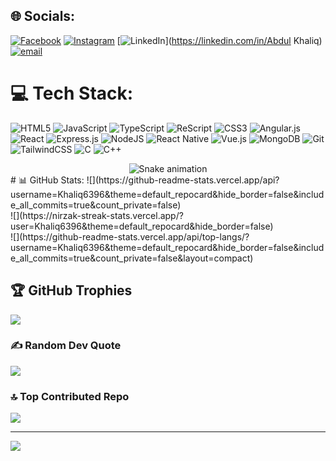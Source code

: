 
## 🌐 Socials:
[![Facebook](https://img.shields.io/badge/Facebook-%231877F2.svg?logo=Facebook&logoColor=white)](https://facebook.com/abdulkhaliq) [![Instagram](https://img.shields.io/badge/Instagram-%23E4405F.svg?logo=Instagram&logoColor=white)](https://instagram.com/mr__khaliq745) [![LinkedIn](https://img.shields.io/badge/LinkedIn-%230077B5.svg?logo=linkedin&logoColor=white)](https://linkedin.com/in/Abdul Khaliq) [![email](https://img.shields.io/badge/Email-D14836?logo=gmail&logoColor=white)](mailto:abdulkhaliqfdr5757@gmail.com) 

# 💻 Tech Stack:
![HTML5](https://img.shields.io/badge/html5-%23E34F26.svg?style=flat&logo=html5&logoColor=white) ![JavaScript](https://img.shields.io/badge/javascript-%23323330.svg?style=flat&logo=javascript&logoColor=%23F7DF1E) ![TypeScript](https://img.shields.io/badge/typescript-%23007ACC.svg?style=flat&logo=typescript&logoColor=white) ![ReScript](https://img.shields.io/badge/rescript-%2314162c?style=flat&logo=rescript&logoColor=e34c4c) ![CSS3](https://img.shields.io/badge/css3-%231572B6.svg?style=flat&logo=css3&logoColor=white) ![Angular.js](https://img.shields.io/badge/angular.js-%23E23237.svg?style=flat&logo=angularjs&logoColor=white) ![React](https://img.shields.io/badge/react-%2320232a.svg?style=flat&logo=react&logoColor=%2361DAFB) ![Express.js](https://img.shields.io/badge/express.js-%23404d59.svg?style=flat&logo=express&logoColor=%2361DAFB) ![NodeJS](https://img.shields.io/badge/node.js-6DA55F?style=flat&logo=node.js&logoColor=white) ![React Native](https://img.shields.io/badge/react_native-%2320232a.svg?style=flat&logo=react&logoColor=%2361DAFB) ![Vue.js](https://img.shields.io/badge/vue.js-%2335495e.svg?style=flat&logo=vuedotjs&logoColor=%234FC08D) ![MongoDB](https://img.shields.io/badge/MongoDB-%234ea94b.svg?style=flat&logo=mongodb&logoColor=white) ![Git](https://img.shields.io/badge/git-%23F05033.svg?style=flat&logo=git&logoColor=white) ![TailwindCSS](https://img.shields.io/badge/tailwindcss-%2338B2AC.svg?style=flat&logo=tailwind-css&logoColor=white) ![C](https://img.shields.io/badge/c-%2300599C.svg?style=flat&logo=c&logoColor=white) ![C++](https://img.shields.io/badge/c++-%2300599C.svg?style=flat&logo=c%2B%2B&logoColor=white)
<div align="center">
  <img src="https://profile-readme-generator.com/assets/snake.svg" alt="Snake animation" />
</div>
# 📊 GitHub Stats:
![](https://github-readme-stats.vercel.app/api?username=Khaliq6396&theme=default_repocard&hide_border=false&include_all_commits=true&count_private=false)<br/>
![](https://nirzak-streak-stats.vercel.app/?user=Khaliq6396&theme=default_repocard&hide_border=false)<br/>
![](https://github-readme-stats.vercel.app/api/top-langs/?username=Khaliq6396&theme=default_repocard&hide_border=false&include_all_commits=true&count_private=false&layout=compact)

## 🏆 GitHub Trophies
![](https://github-profile-trophy.vercel.app/?username=Khaliq6396&theme=default&no-frame=false&no-bg=true&margin-w=4)

### ✍️ Random Dev Quote
![](https://quotes-github-readme.vercel.app/api?type=horizontal&theme=radical)

### 🔝 Top Contributed Repo
![](https://github-contributor-stats.vercel.app/api?username=Khaliq6396&limit=5&theme=dark&combine_all_yearly_contributions=true)

---
[![](https://visitcount.itsvg.in/api?id=Khaliq6396&icon=0&color=0)](https://visitcount.itsvg.in)

<!-- Proudly created with GPRM ( https://gprm.itsvg.in ) -->
